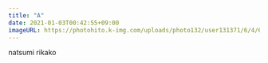 ```yaml
---
title: "A"
date: 2021-01-03T00:42:55+09:00
imageURL: https://photohito.k-img.com/uploads/photo132/user131371/6/4/6493fbd645ab0adcc17578a77e1c549d/6493fbd645ab0adcc17578a77e1c549d_m.jpg
---
```


natsumi rikako

<!-- https://dotstud.io/docs/ -->